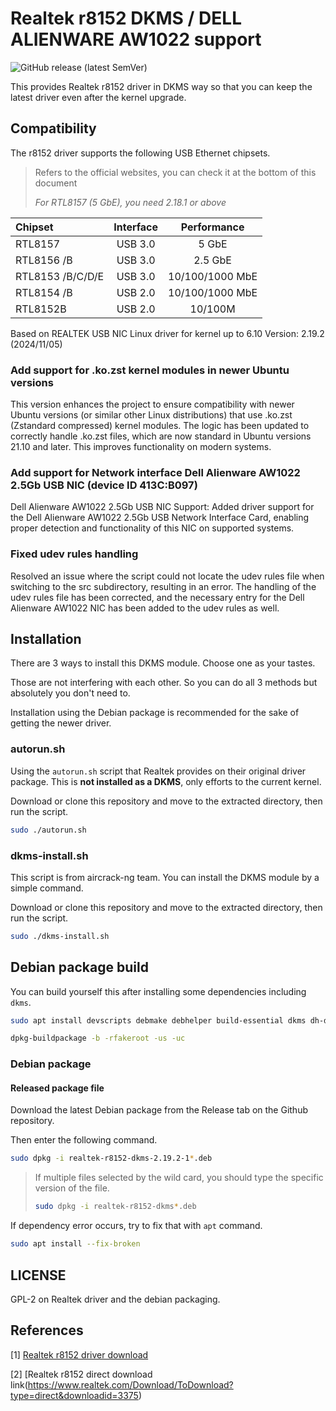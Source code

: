 # Realtek r8152 DKMS / DELL ALIENWARE AW1022 support

![GitHub release (latest SemVer)](https://img.shields.io/github/v/release/awesometic/realtek-r8152-dkms?sort=semver&style=for-the-badge)

This provides Realtek r8152 driver in DKMS way so that you can keep the latest driver even after the kernel upgrade.

## Compatibility

The r8152 driver supports the following USB Ethernet chipsets.

> Refers to the official websites, you can check it at the bottom of this document
>
> *For RTL8157 (5 GbE), you need 2.18.1 or above*

Chipset          | Interface   | Performance
:----------------|:-----------:|:----------------:
RTL8157          | USB 3.0     | 5 GbE
RTL8156 /B       | USB 3.0     | 2.5 GbE
RTL8153 /B/C/D/E | USB 3.0     | 10/100/1000 MbE
RTL8154 /B       | USB 2.0     | 10/100/1000 MbE
RTL8152B         | USB 2.0     | 10/100M

Based on REALTEK USB NIC Linux driver for kernel up to 6.10
Version: 2.19.2 (2024/11/05)

### Add support for .ko.zst kernel modules in newer Ubuntu versions
This version enhances the project to ensure compatibility with newer Ubuntu versions (or similar other Linux distributions) that use .ko.zst (Zstandard compressed) kernel modules. The logic has been updated to correctly handle .ko.zst files, which are now standard in Ubuntu versions 21.10 and later. This improves functionality on modern systems.

### Add support for Network interface Dell Alienware AW1022 2.5Gb USB NIC (device ID 413C:B097)
Dell Alienware AW1022 2.5Gb USB NIC Support: Added driver support for the Dell Alienware AW1022 2.5Gb USB Network Interface Card, enabling proper detection and functionality of this NIC on supported systems.

### Fixed udev rules handling ###
Resolved an issue where the script could not locate the udev rules file when switching to the src subdirectory, resulting in an error. The handling of the udev rules file has been corrected, and the necessary entry for the Dell Alienware AW1022 NIC has been added to the udev rules as well.

## Installation

There are 3 ways to install this DKMS module. Choose one as your tastes.

Those are not interfering with each other. So you can do all 3 methods but absolutely you don't need to.

Installation using the Debian package is recommended for the sake of getting the newer driver.

### autorun.sh

Using the `autorun.sh` script that Realtek provides on their original driver package. This is **not installed as a DKMS**, only efforts to the current kernel.

Download or clone this repository and move to the extracted directory, then run the script.

```bash
sudo ./autorun.sh
```

### dkms-install.sh

This script is from aircrack-ng team. You can install the DKMS module by a simple command.

Download or clone this repository and move to the extracted directory, then run the script.

```bash
sudo ./dkms-install.sh
```

## Debian package build

You can build yourself this after installing some dependencies including `dkms`.

```bash
sudo apt install devscripts debmake debhelper build-essential dkms dh-dkms
```

```bash
dpkg-buildpackage -b -rfakeroot -us -uc
```

### Debian package

#### Released package file

Download the latest Debian package from the Release tab on the Github repository.

Then enter the following command.

```bash
sudo dpkg -i realtek-r8152-dkms-2.19.2-1*.deb
```

> If multiple files selected by the wild card, you should type the specific version of the file.
>
> ```bash
> sudo dpkg -i realtek-r8152-dkms*.deb
> ```

If dependency error occurs, try to fix that with `apt` command.

```bash
sudo apt install --fix-broken
```

## LICENSE

GPL-2 on Realtek driver and the debian packaging.

## References

[1] [Realtek r8152 driver download](https://www.realtek.com/Download/List?cate_id=585)

[2] [Realtek r8152 direct download link(https://www.realtek.com/Download/ToDownload?type=direct&downloadid=3375)
